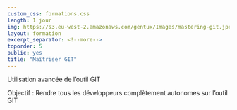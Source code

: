 ```yaml
---
custom_css: formations.css
length: 1 jour
img: https://s3.eu-west-2.amazonaws.com/gentux/Images/mastering-git.jpeg
layout: formation
excerpt_separator: <!--more-->
toporder: 5
public: yes
title: "Maîtriser GIT"
---
```


Utilisation avancée de l’outil GIT

Objectif : Rendre tous les développeurs complètement autonomes sur l’outil GIT

<!--more-->

